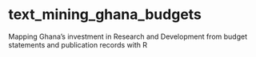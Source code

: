 # text_mining_ghana_budgets
 Mapping Ghana’s investment in Research and Development from budget statements and publication records with R 
